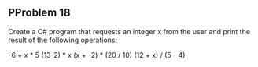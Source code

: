 ## PProblem 18

Create a C# program that requests an integer x from the user and print the result of the following operations:

-6 + x * 5
(13-2) * x
(x + -2) * (20 / 10)
(12 + x) / (5 - 4)